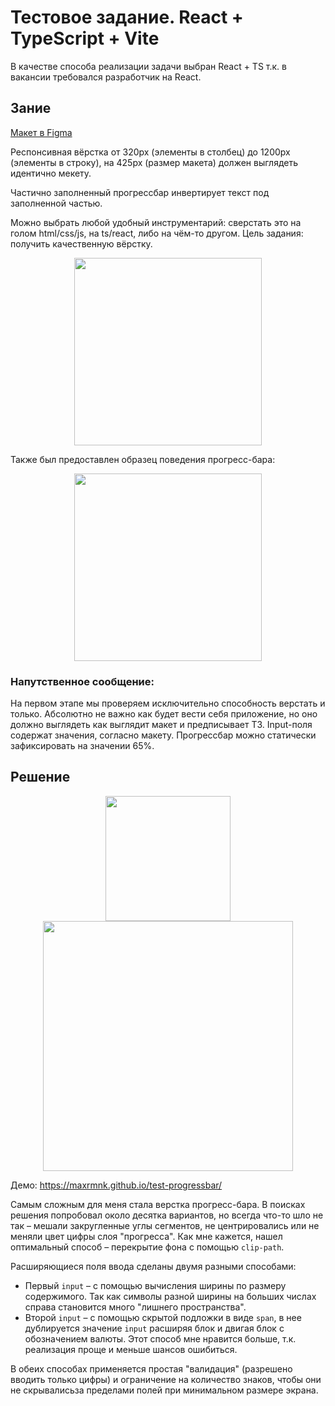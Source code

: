 # Тестовое задание. React + TypeScript + Vite

В качестве способа реализации задачи выбран React + TS т.к. в вакансии требовался разработчик на React.

## Зание

[Макет в Figma](https://www.figma.com/design/0T1OVhpMyCrK9B3GsbFj7P/Untitled?node-id=0-1&p=f&t=4Df9nxsI0n05Xxs1-0)

Респонсивная вёрстка от 320px (элементы в столбец) до 1200px (элементы в строку), на 425px (размер макета) должен выглядеть идентично мекету.

Частично заполненный прогрессбар инвертирует текст под заполненной частью.

Можно выбрать любой удобный инструментарий: сверстать это на голом html/css/js, на ts/react, либо на чём-то другом. Цель задания: получить качественную вёрстку.

<div align="center" >
  <img src="https://maxrmnk.github.io/test-progressbar/model.jpg" alt="" width="300" target="_blank">
</div>

Также был предоставлен образец поведения прогресс-бара:

<div align="center" >
  <img src="https://maxrmnk.github.io/test-progressbar/gif-preview.gif" alt="" width="300" target="_blank">
</div>

### Напутственное сообщение:

На первом этапе мы проверяем исключительно способность верстать и только. Абсолютно не важно как будет вести себя приложение, но оно должно выглядеть как выглядит макет и предписывает ТЗ. Input-поля содержат значения, согласно макету. Прогрессбар можно статически зафиксировать на значении 65%.

## Решение

<div align="center">
  <img src="https://maxrmnk.github.io/test-progressbar/demo1.jpg" alt="" width="200" target="_blank">

  <img src="https://maxrmnk.github.io/test-progressbar/demo2.jpg" alt="" width="400" target="_blank">
</div>

Демо: https://maxrmnk.github.io/test-progressbar/

Самым сложным для меня стала верстка прогресс-бара. В поисках решения попробовал около десятка вариантов, но всегда что-то шло не так – мешали закругленные углы сегментов, не центрировались или не меняли цвет цифры слоя "прогресса". Как мне кажется, нашел оптимальный способ – перекрытие фона с помощью `clip-path`.

Расширяющиеся поля ввода сделаны двумя разными способами:

- Первый `input` – с помощью вычисления ширины по размеру содержимого. Так как символы разной ширины на больших числах справа становится много "лишнего пространства".
- Второй `input` – с помощью скрытой подложки в виде `span`, в нее дублируется значение `input` расширяя блок и двигая блок с обозначением валюты. Этот способ мне нравится больше, т.к. реализация проще и меньше шансов ошибиться.

В обеих способах применяется простая "валидация" (разрешено вводить только цифры) и ограничение на количество знаков, чтобы они не скрывалисьза пределами полей при минимальном размере экрана.
